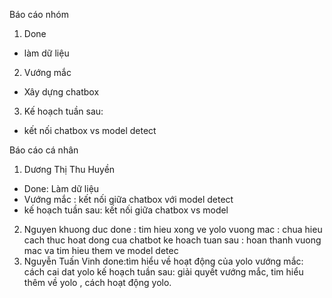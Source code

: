 Báo cáo nhóm
1. Done
  * làm dữ liệu
2. Vướng mắc 
  *  Xây dựng chatbox 
3. Kế hoạch tuần sau:
  * kết nối chatbox vs model detect


Báo cáo cá nhân
1. Dương Thị Thu Huyền
  * Done: Làm dữ liệu
  * Vướng mắc : kết nối giữa chatbox với model detect
  * kế hoạch tuần sau: kết nối giữa chatbox vs model
2. Nguyen khuong duc
 done : tim hieu xong ve yolo 
 vuong mac : chua hieu cach thuc hoat dong cua chatbot 
 ke hoach tuan sau : hoan thanh vuong mac va tim hieu them ve model detec
3. Nguyễn Tuấn Vinh
done:tìm hiểu về hoạt động của yolo
vướng mắc: cách cai dat yolo
kế hoạch tuần sau: giải quyết vướng mắc, tim hiểu thêm về yolo , cách hoạt động yolo.
